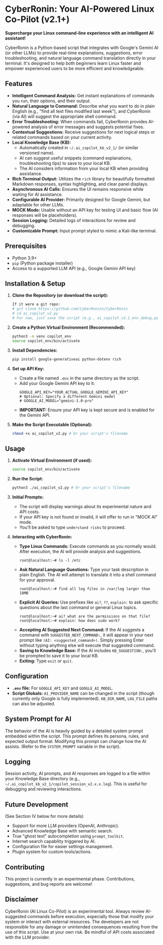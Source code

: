 # CyberRonin: Your AI-Powered Linux Co-Pilot (v2.1+)

**Supercharge your Linux command-line experience with an intelligent AI assistant!**

CyberRonin is a Python-based script that integrates with Google's Gemini AI (or other LLMs) to provide real-time explanations, suggestions, error troubleshooting, and natural language command translation directly in your terminal. It's designed to help both beginners learn Linux faster and empower experienced users to be more efficient and knowledgeable.

## Features

*   **Intelligent Command Analysis:** Get instant explanations of commands you run, their options, and their output.
*   **Natural Language to Command:** Describe what you want to do in plain English (e.g., "find all text files modified last week"), and CyberRonin (via AI) will suggest the appropriate shell command.
*   **Error Troubleshooting:** When commands fail, CyberRonin provides AI-powered analysis of error messages and suggests potential fixes.
*   **Contextual Suggestions:** Receive suggestions for next logical steps or related commands based on your current activity.
*   **Local Knowledge Base (KB):**
    *   Automatically created in `~/.ai_copilot_kb_v2_1/` (or similar versioned name).
    *   AI can suggest useful snippets (command explanations, troubleshooting tips) to save to your local KB.
    *   The AI considers information from your local KB when providing assistance.
*   **Rich Terminal Output:** Utilizes the `rich` library for beautifully formatted Markdown responses, syntax highlighting, and clear panel displays.
*   **Asynchronous AI Calls:** Ensures the UI remains responsive while waiting for AI assistance.
*   **Configurable AI Provider:** Primarily designed for Google Gemini, but adaptable for other LLMs.
*   **MOCK Mode:** Usable without an API key for testing UI and basic flow (AI responses will be placeholders).
*   **Session Logging:** Detailed logs of interactions for review and debugging.
*   **Customizable Prompt:** Input prompt styled to mimic a Kali-like terminal.

## Prerequisites

*   Python 3.9+
*   `pip` (Python package installer)
*   Access to a supported LLM API (e.g., Google Gemini API key)

## Installation & Setup

1.  **Clone the Repository (or download the script):**
    ```bash
    If it were a git repo:
    # git clone https://github.com/CyberRoninn/CyberRonin
    # cd ai_copilot_v2.py
    # For now, just save the script (e.g., ai_copilot_v2.1_env_debug.py) to a directory.
    ```

2.  **Create a Python Virtual Environment (Recommended):**
    ```bash
    python3 -m venv copilot_env
    source copilot_env/bin/activate
    ```

3.  **Install Dependencies:**
    ```bash
    pip install google-generativeai python-dotenv rich
    ```

4.  **Set up API Key:**
    *   Create a file named `.env` in the same directory as the script.
    *   Add your Google Gemini API key to it:
        ```env
        GOOGLE_API_KEY="YOUR_ACTUAL_GOOGLE_GEMINI_API_KEY"
        # Optional: Specify a different Gemini model
        # GOOGLE_AI_MODEL="gemini-1.0-pro"
        ```
    *   **IMPORTANT:** Ensure your API key is kept secure and is enabled for the Gemini API.

5.  **Make the Script Executable (Optional):**
    ```bash
    chmod +x ai_copilot_v2.py # Or your script's filename
    ```

## Usage

1.  **Activate Virtual Environment (if used):**
    ```bash
    source copilot_env/bin/activate
    ```

2.  **Run the Script:**
    ```bash
    python3 ./ai_copilot_v2.py # Or your script's filename
    ```

3.  **Initial Prompts:**
    *   The script will display warnings about its experimental nature and API costs.
    *   If your API key is not found or invalid, it will offer to run in "MOCK AI" mode.
    *   You'll be asked to type `understand risks` to proceed.

4.  **Interacting with CyberRonin:**
    *   **Type Linux Commands:** Execute commands as you normally would. After execution, the AI will provide analysis and suggestions.
        ```
        root@localhost:~# ls -l /etc
        ```
    *   **Ask Natural Language Questions:** Type your task description in plain English. The AI will attempt to translate it into a shell command for your approval.
        ```
        root@localhost:~# find all log files in /var/log larger than 10MB
        ```
    *   **Explicit AI Queries:** Use prefixes like `ai?`, `??`, `explain:` to ask specific questions about the last command or general Linux topics.
        ```
        root@localhost:~# ai? what are the permissions on that file?
        root@localhost:~# explain: how does sudo work?
        ```
    *   **Accepting AI Suggested Next Command:** If the AI suggests a command with `SUGGESTED_NEXT_COMMAND:`, it will appear in your next prompt like `(AI: <suggested_command>)`. Simply pressing Enter without typing anything else will execute that suggested command.
    *   **Saving to Knowledge Base:** If the AI includes `KB_SUGGESTION:`, you'll be prompted to save it to your local KB.
    *   **Exiting:** Type `exit` or `quit`.

## Configuration

*   **`.env` file:** For `GOOGLE_API_KEY` and `GOOGLE_AI_MODEL`.
*   **Script Globals:** `AI_PROVIDER_NAME` can be changed in the script (though currently only Google is fully implemented). `KB_DIR_NAME`, `LOG_FILE` paths can also be adjusted.

## System Prompt for AI

The behavior of the AI is heavily guided by a detailed system prompt embedded within the script. This prompt defines its persona, rules, and expected output format. Modifying this prompt can change how the AI assists. (Refer to the `SYSTEM_PROMPT` variable in the script).

## Logging

Session activity, AI prompts, and AI responses are logged to a file within your Knowledge Base directory (e.g., `~/.ai_copilot_kb_v2_1/copilot_session_v2.x.x.log`). This is useful for debugging and reviewing interactions.

## Future Development

(See Section IV below for more details)
*   Support for more LLM providers (OpenAI, Anthropic).
*   Advanced Knowledge Base with semantic search.
*   True "ghost text" autocompletion using `prompt_toolkit`.
*   Internet search capability triggered by AI.
*   Configuration file for easier settings management.
*   Plugin system for custom tools/actions.

## Contributing

This project is currently in an experimental phase. Contributions, suggestions, and bug reports are welcome!

## Disclaimer

CyberRonin (AI Linux Co-Pilot) is an experimental tool. Always review AI-suggested commands before execution, especially those that modify your system or interact with external resources. The developers are not responsible for any damage or unintended consequences resulting from the use of this script. Use at your own risk. Be mindful of API costs associated with the LLM provider.
